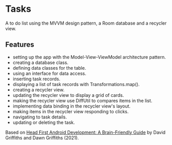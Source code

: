 # Tasks

A to do list using the MVVM design pattern, a Room database and a recycler view.

<!-- <p align="center">
<img src="screenshot.png" style="width:528px;max-width: 100%;">
</p> -->

## Features

- setting up the app with the Model-View-ViewModel architecture pattern.
- creating a database class.
- defining data classes for the table.
- using an interface for data access.
- inserting task records.
- displaying a list of task records with Transformations.map().
- creating a recycler view.
- updating the recycler view to display a grid of cards.
- making the recycler view use DiffUtil to compares items in the list.
- implementing data binding in the recycler view's layout.
- making items in the recycler view responding to clicks.
- navigating to task details.
- updating or deleting the task.

Based on [Head First Android Development: A Brain-Friendly Guide](https://www.amazon.com/Head-First-Android-Development-Brain-Friendly/dp/1449362184) by David Griffiths and Dawn Griffiths (2021).
